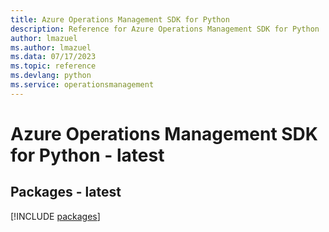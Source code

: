 ```yaml
---
title: Azure Operations Management SDK for Python
description: Reference for Azure Operations Management SDK for Python
author: lmazuel
ms.author: lmazuel
ms.data: 07/17/2023
ms.topic: reference
ms.devlang: python
ms.service: operationsmanagement
---
```

# Azure Operations Management SDK for Python - latest
## Packages - latest
[!INCLUDE [packages](operations-management-index.md)]